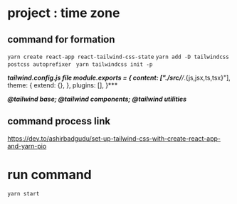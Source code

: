 # project : time zone

## command for formation
``` yarn create react-app react-tailwind-css-state ```
```yarn add -D tailwindcss postcss autoprefixer ```
```yarn tailwindcss init -p```

***tailwind.config.js file
module.exports = {
  content: ["./src/**/*.{js,jsx,ts,tsx}"],
  theme: {
    extend: {},
  },
  plugins: [],
}***

***@tailwind base;
@tailwind components;
@tailwind utilities***



## command process link 

https://dev.to/ashirbadgudu/set-up-tailwind-css-with-create-react-app-and-yarn-pio

# run command 
``` yarn start ```
